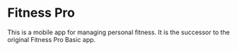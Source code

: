 # Fitness Pro

This is a mobile app for managing personal fitness.  It is the successor to the original Fitness Pro Basic app.

